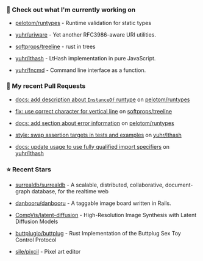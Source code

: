 ### 👷 Check out what I'm currently working on



- [pelotom/runtypes](https://github.com/pelotom/runtypes) - Runtime validation for static types

- [yuhr/uriware](https://github.com/yuhr/uriware) - Yet another RFC3986-aware URI utilities.

- [softprops/treeline](https://github.com/softprops/treeline) - rust in trees

- [yuhr/lthash](https://github.com/yuhr/lthash) - LtHash implementation in pure JavaScript.

- [yuhr/fncmd](https://github.com/yuhr/fncmd) - Command line interface as a function.

### 🔨 My recent Pull Requests



- [docs: add description about `InstanceOf` runtype](https://github.com/pelotom/runtypes/pull/313) on [pelotom/runtypes](https://github.com/pelotom/runtypes)

- [fix: use correct character for vertical line](https://github.com/softprops/treeline/pull/8) on [softprops/treeline](https://github.com/softprops/treeline)

- [docs: add section about error information](https://github.com/pelotom/runtypes/pull/309) on [pelotom/runtypes](https://github.com/pelotom/runtypes)

- [style: swap assertion targets in tests and examples](https://github.com/yuhr/lthash/pull/8) on [yuhr/lthash](https://github.com/yuhr/lthash)

- [docs: update usage to use fully qualified import specifiers](https://github.com/yuhr/lthash/pull/7) on [yuhr/lthash](https://github.com/yuhr/lthash)

### ⭐ Recent Stars



- [surrealdb/surrealdb](https://github.com/surrealdb/surrealdb) - A scalable, distributed, collaborative, document-graph database, for the realtime web

- [danbooru/danbooru](https://github.com/danbooru/danbooru) - A taggable image board written in Rails.

- [CompVis/latent-diffusion](https://github.com/CompVis/latent-diffusion) - High-Resolution Image Synthesis with Latent Diffusion Models

- [buttplugio/buttplug](https://github.com/buttplugio/buttplug) - Rust Implementation of the Buttplug Sex Toy Control Protocol

- [sile/pixcil](https://github.com/sile/pixcil) - Pixel art editor